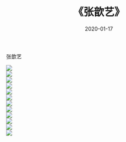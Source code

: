 ﻿---
layout: post
title:  《张歆艺》
date:   2020-01-17
img: http://pic.660000.xyz/1:/壁纸/明星魅力/华人明星/张歆艺/000.jpg
categories: [美女, 清纯, 唯美]
---

张歆艺

 ![](http://pic.660000.xyz/1:/壁纸/明星魅力/华人明星/张歆艺/001.jpg) <br>![](http://pic.660000.xyz/1:/壁纸/明星魅力/华人明星/张歆艺/002.jpg) <br>![](http://pic.660000.xyz/1:/壁纸/明星魅力/华人明星/张歆艺/003.jpg) <br>![](http://pic.660000.xyz/1:/壁纸/明星魅力/华人明星/张歆艺/004.jpg) <br>![](http://pic.660000.xyz/1:/壁纸/明星魅力/华人明星/张歆艺/005.jpg) <br>![](http://pic.660000.xyz/1:/壁纸/明星魅力/华人明星/张歆艺/006.jpg) <br>![](http://pic.660000.xyz/1:/壁纸/明星魅力/华人明星/张歆艺/007.jpg) <br>![](http://pic.660000.xyz/1:/壁纸/明星魅力/华人明星/张歆艺/008.jpg) <br>![](http://pic.660000.xyz/1:/壁纸/明星魅力/华人明星/张歆艺/009.jpg) <br>![](http://pic.660000.xyz/1:/壁纸/明星魅力/华人明星/张歆艺/010.jpg) <br>![](http://pic.660000.xyz/1:/壁纸/明星魅力/华人明星/张歆艺/011.jpg) <br>![](http://pic.660000.xyz/1:/壁纸/明星魅力/华人明星/张歆艺/012.jpg) <br>